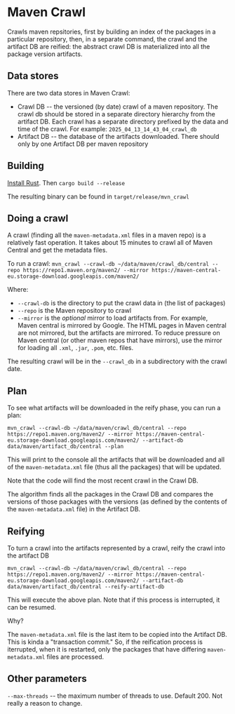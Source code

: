 # Maven Crawl

Crawls maven repsitories, first by building an index of the packages
in a particular repository, then, in a separate command, the
crawl and the artifact DB are reified: the abstract crawl DB is
materialized into all the package version artifacts. 

## Data stores

There are two data stores in Maven Crawl:

* Crawl DB -- the versioned (by date) crawl of a maven repository.
  The crawl db should be stored in a separate directory hierarchy
  from the artifact DB. Each crawl has a separate directory
  prefixed by the data and time of the crawl. For example:
  `2025_04_13_14_43_04_crawl_db`
* Artifact DB -- the database of the artifacts downloaded. There
  should only by one Artifact DB per maven repository

## Building

[Install Rust](https://rustup.rs/). Then `cargo build --release`

The resulting binary can be found in `target/release/mvn_crawl`

## Doing a crawl

A crawl (finding all the `maven-metadata.xml` files in a maven repo)
is a relatively fast operation. It takes about 15 minutes to crawl all
of Maven Central and get the metadata files.

To run a crawl: `mvn_crawl --crawl-db ~/data/maven/crawl_db/central --repo https://repo1.maven.org/maven2/ --mirror https://maven-central-eu.storage-download.googleapis.com/maven2/`

Where:

* `--crawl-db` is the directory to put the crawl data in (the list of packages)
* `--repo` is the Maven repository to crawl
* `--mirror` is the _optional_ mirror to load artifacts from. For example,
   Maven central is mirrored by Google. The HTML pages in Maven central are
  not mirrored, but the artifacts are mirrored. To reduce pressure on Maven
  central (or other maven repos that have mirrors), use the mirror for
  loading all `.xml`, `.jar`, `.pom`, etc. files. 

The resulting crawl will be in the `--crawl_db` in a subdirectory with
the crawl date.

## Plan

To see what artifacts will be downloaded in the reify phase, you
can run a plan:

`mvn_crawl --crawl-db ~/data/maven/crawl_db/central --repo https://repo1.maven.org/maven2/ --mirror https://maven-central-eu.storage-download.googleapis.com/maven2/ --artifact-db data/maven/artifact_db/central --plan`

This will print to the console all the artifacts that will be downloaded and all of
the `maven-metadata.xml` file (thus all the packages) that will be updated.

Note that the code will find the most recent crawl in the Crawl DB.

The algorithm finds all the packages in the Crawl DB and compares the versions
of those packages with the versions (as defined by the contents of the 
`maven-metadata.xml` file) in the Artifact DB.

## Reifying

To turn a crawl into the artifacts represented by a crawl, reify the crawl
into the artifact DB

`mvn_crawl --crawl-db ~/data/maven/crawl_db/central --repo https://repo1.maven.org/maven2/ --mirror https://maven-central-eu.storage-download.googleapis.com/maven2/ --artifact-db data/maven/artifact_db/central --reify-artifact-db`

This will execute the above plan. Note that if this process is interrupted,
it can be resumed.

Why?

The `maven-metadata.xml` file is the last item to be copied into the Artifact DB.
This is kinda a "transaction commit." So, if the reification process is
iterrupted, when it is restarted, only the packages that have differing
`maven-metadata.xml` files are processed.

## Other parameters

`--max-threads` -- the maximum number of threads to use. Default 200. Not
  really a reason to change.
  
